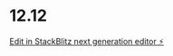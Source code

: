 # 12.12

[Edit in StackBlitz next generation editor ⚡️](https://stackblitz.com/~/github.com/Sanja-max/12.12)